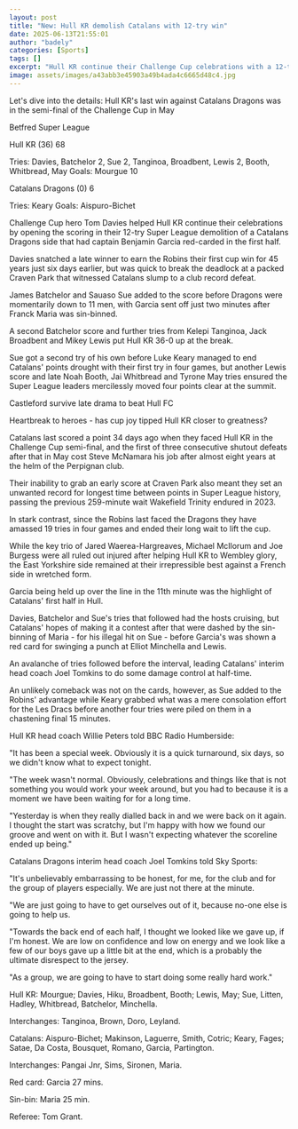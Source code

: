 ```yaml
---
layout: post
title: "New: Hull KR demolish Catalans with 12-try win"
date: 2025-06-13T21:55:01
author: "badely"
categories: [Sports]
tags: []
excerpt: "Hull KR continue their Challenge Cup celebrations with a 12-try Super League demolition 12-man Catalans Dragons."
image: assets/images/a43abb3e45903a49b4ada4c6665d48c4.jpg
---
```


Let's dive into the details: Hull KR's last win against Catalans Dragons was in the semi-final of the Challenge Cup in May

Betfred Super League

Hull KR (36) 68

Tries: Davies, Batchelor 2, Sue 2, Tanginoa, Broadbent, Lewis 2, Booth, Whitbread, May Goals: Mourgue 10

Catalans Dragons (0) 6

Tries: Keary Goals: Aispuro-Bichet

Challenge Cup hero Tom Davies helped Hull KR continue their celebrations by opening the scoring in their 12-try Super League demolition of a Catalans Dragons side that had captain Benjamin Garcia red-carded in the first half.

Davies snatched a late winner to earn the Robins their first cup win for 45 years just six days earlier, but was quick to break the deadlock at a packed Craven Park that witnessed Catalans slump to a club record defeat.

James Batchelor and Sauaso Sue added to the score before Dragons were momentarily down to 11 men, with Garcia sent off just two minutes after Franck Maria was sin-binned.

A second Batchelor score and further tries from Kelepi Tanginoa, Jack Broadbent and Mikey Lewis put Hull KR 36-0 up at the break.

Sue got a second try of his own before Luke Keary managed to end Catalans' points drought with their first try in four games, but another Lewis score and late Noah Booth, Jai Whitbread and Tyrone May tries ensured the Super League leaders mercilessly moved four points clear at the summit.

Castleford survive late drama to beat Hull FC

Heartbreak to heroes - has cup joy tipped Hull KR closer to greatness?

Catalans last scored a point 34 days ago when they faced Hull KR in the Challenge Cup semi-final, and the first of three consecutive shutout defeats after that in May cost Steve McNamara his job after almost eight years at the helm of the Perpignan club.

Their inability to grab an early score at Craven Park also meant they set an unwanted record for longest time between points in Super League history, passing the previous 259-minute wait Wakefield Trinity endured in 2023.

In stark contrast, since the Robins last faced the Dragons they have amassed 19 tries in four games and ended their long wait to lift the cup.

While the key trio of Jared Waerea-Hargreaves, Michael McIlorum and Joe Burgess were all ruled out injured after helping Hull KR to Wembley glory, the East Yorkshire side remained at their irrepressible best against a French side in wretched form.

Garcia being held up over the line in the 11th minute was the highlight of Catalans' first half in Hull.

Davies, Batchelor and Sue's tries that followed had the hosts cruising, but Catalans' hopes of making it a contest after that were dashed by the sin-binning of Maria - for his illegal hit on Sue - before Garcia's was shown a red card for swinging a punch at Elliot Minchella and Lewis.

An avalanche of tries followed before the interval, leading Catalans' interim head coach Joel Tomkins to do some damage control at half-time.

An unlikely comeback was not on the cards, however, as Sue added to the Robins' advantage while Keary grabbed what was a mere consolation effort for the Les Dracs before another four tries were piled on them in a chastening final 15 minutes.

Hull KR head coach Willie Peters told BBC Radio Humberside:

"It has been a special week. Obviously it is a quick turnaround, six days, so we didn't know what to expect tonight.

"The week wasn't normal. Obviously, celebrations and things like that is not something you would work your week around, but you had to because it is a moment we have been waiting for for a long time.

"Yesterday is when they really dialled back in and we were back on it again. I thought the start was scratchy, but I'm happy with how we found our groove and went on with it. But I wasn't expecting whatever the scoreline ended up being."

Catalans Dragons interim head coach Joel Tomkins told Sky Sports:

"It's unbelievably embarrassing to be honest, for me, for the club and for the group of players especially. We are just not there at the minute.

"We are just going to have to get ourselves out of it, because no-one else is going to help us.

"Towards the back end of each half, I thought we looked like we gave up, if I'm honest. We are low on confidence and low on energy and we look like a few of our boys gave up a little bit at the end, which is a probably the ultimate disrespect to the jersey.

"As a group, we are going to have to start doing some really hard work."

Hull KR: Mourgue; Davies, Hiku, Broadbent, Booth; Lewis, May; Sue, Litten, Hadley, Whitbread, Batchelor, Minchella.

Interchanges: Tanginoa, Brown, Doro, Leyland.

Catalans: Aispuro-Bichet; Makinson, Laguerre, Smith, Cotric; Keary, Fages; Satae, Da Costa, Bousquet, Romano, Garcia, Partington.

Interchanges: Pangai Jnr, Sims, Sironen, Maria.

Red card: Garcia 27 mins.

Sin-bin: Maria 25 min.

Referee: Tom Grant.

